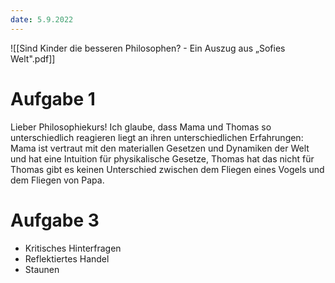 ```yaml
---
date: 5.9.2022
---
```

![[Sind Kinder die besseren Philosophen? - Ein Auszug aus „Sofies Welt".pdf]]
# Aufgabe 1
Lieber Philosophiekurs!
Ich glaube, dass Mama und Thomas so unterschiedlich reagieren liegt an ihren unterschiedlichen Erfahrungen: Mama ist vertraut mit den materiallen Gesetzen und Dynamiken der Welt und hat eine Intuition für physikalische Gesetze, Thomas hat das nicht für Thomas gibt es keinen Unterschied zwischen dem Fliegen eines Vogels und dem Fliegen von Papa.
# Aufgabe 3
+ Kritisches Hinterfragen
+ Reflektiertes Handel
+ Staunen